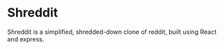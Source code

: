 # Shreddit

Shreddit is a simplified, shredded-down clone of reddit, built using React and express.
